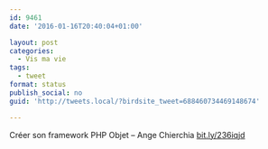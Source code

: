 ```yaml
---
id: 9461
date: '2016-01-16T20:40:04+01:00'

layout: post
categories:
  - Vis ma vie
tags:
  - tweet
format: status
publish_social: no
guid: 'http://tweets.local/?birdsite_tweet=688460734469148674'

---
```


Créer son framework PHP Objet – Ange Chierchia [bit.ly/236iqjd](http://bit.ly/236iqjd)